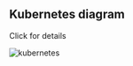 ## Kubernetes diagram
Click for details

![kubernetes](https://user-images.githubusercontent.com/79623220/125558004-e92bdfd7-9091-42e7-8d44-a70aee910f24.jpg)
